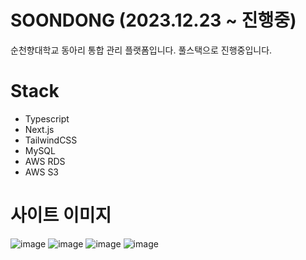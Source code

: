 # SOONDONG (2023.12.23 ~ 진행중)
순천향대학교 동아리 통합 관리 플랫폼입니다.
풀스택으로 진행중입니다.

# Stack
- Typescript
- Next.js
- TailwindCSS
- MySQL
- AWS RDS
- AWS S3

# 사이트 이미지
![image](https://github.com/TaeWooKim-SCH/soondong/assets/79956107/072633b3-27f1-48bb-91c7-1fe4fbe22ddc)
![image](https://github.com/TaeWooKim-SCH/soondong/assets/79956107/76f61136-5b3d-4ecc-a5da-07c3c83ec8b5)
![image](https://github.com/TaeWooKim-SCH/soondong/assets/79956107/36bb0d8b-cafe-410c-ac92-5384a4f2d2ce)
![image](https://github.com/TaeWooKim-SCH/soondong/assets/79956107/9f93c16d-d667-4742-b381-85ff07a61244)

